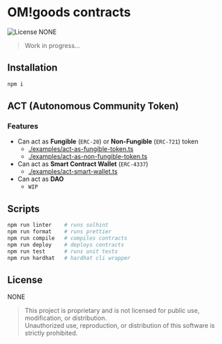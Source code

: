# OM!goods contracts

![License NONE][license-image]

> Work in progress...

## Installation

```bash
npm i
```

## ACT (Autonomous Community Token)

### Features

* Can act as **Fungible** (`ERC-20`) or **Non-Fungible** (`ERC-721`) token
  * [./examples/act-as-fungible-token.ts](./scripts)
  * [./examples/act-as-non-fungible-token.ts](./scripts)
* Can act as **Smart Contract Wallet** (`ERC-4337`)
  * [./examples/act-smart-wallet.ts](./scripts)
* Can act as **DAO**
  * `WIP` 

## Scripts

```bash
npm run linter    # runs solhint
npm run format    # runs prettier
npm run compile   # compiles contracts
npm run deploy    # deploys contracts
npm run test      # runs unit tests
npm run hardhat   # hardhat cli wrapper
```

## License

NONE

> This project is proprietary and is not licensed for public use, modification, or distribution.<br/> 
> Unauthorized use, reproduction, or distribution of this software is strictly prohibited.

[license-image]: https://img.shields.io/badge/license-NONE-red.svg
